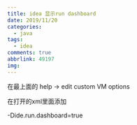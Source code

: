 ```yaml
---
title: idea 显示run dashboard
date: 2019/11/20
categories:
  - java
tags:
  - idea
comments: true
abbrlink: 49197
img:
---
```



在最上面的 help -> edit custom VM  options 

在打开的xml里面添加

-Dide.run.dashboard=true














